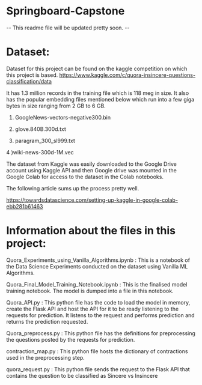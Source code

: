 # Springboard-Capstone
-- This readme file will be updated pretty soon. --

# Dataset:
Dataset for this project can be found on the kaggle competition on which this project is based. 
https://www.kaggle.com/c/quora-insincere-questions-classification/data

It has 1.3 million records in the training file which is 118 meg in size. It also has the popular embedding files mentioned below which run into a few giga bytes in size ranging from 2 GB to 6 GB.

1) GoogleNews-vectors-negative300.bin

2) glove.840B.300d.txt

3) paragram_300_sl999.txt

4 )wiki-news-300d-1M.vec

The dataset from Kaggle was easily downloaded to the Google Drive account using Kaggle API and then Google drive was mounted in the Google Colab for access to the dataset in the Colab notebooks.

The following article sums up the process pretty well.

https://towardsdatascience.com/setting-up-kaggle-in-google-colab-ebb281b61463



# Information about the files in this project:

Quora_Experiments_using_Vanilla_Algorithms.ipynb : This is a notebook of the Data Science Experiments conducted on the dataset using Vanilla ML Algorithms.

Quora_Final_Model_Training_Notebook.ipynb : This is the finalised model training notebook. The model is dumped into a file in this notebook.

Quora_API.py : This python file has the code to load the model in memory, create the Flask API and host the API for it to be ready listening to the requests for prediction. It listens to the request and performs prediction and returns the prediction requested.

Quora_preprocess.py : This python file has the definitions for preprocessing the questions posted by the requests for prediction.

contraction_map.py : This python file hosts the dictionary of contractions used in the preprocessing step.

quora_request.py : This python file sends the request to the Flask API that contains the question to be classified as Sincere vs Insincere
